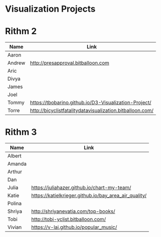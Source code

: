 # Visualization Projects

# Rithm 2

| Name   | Link |
|--------|------|
| Aaron  | |
| Andrew | http://presapproval.bitballoon.com | 
| Aric   | |
| Divya  | | 
| James  | |
| Joel   | |
| Tommy  | https://tbobarino.github.io/D3-Visualization-Project/ |
| Torre  | http://bicyclistfatalitydatavisualization.bitballoon.com/

# Rithm 3

| Name   | Link |
|--------|------|
| Albert  | |
| Amanda  | |
| Arthur   | |
| Dan  | |
| Julia | https://juliahazer.github.io/chart-my-team/
| Katie  | https://katielkrieger.github.io/bay_area_air_quality/ | 
| Polina  | |
| Shriya | http://shriyanevatia.com/top-books/ | 
| Tobi   | http://tobi-yclist.bitballoon.com/ |
| Vivian | https://v-lai.github.io/popular_music/ | 
